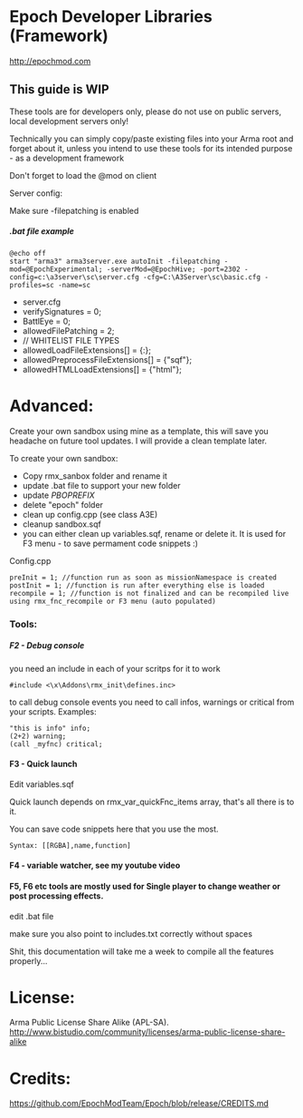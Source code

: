 Epoch Developer Libraries (Framework)
=====
http://epochmod.com

## This guide is WIP

These tools are for developers only, please do not use on public servers, local development servers only!

Technically you can simply copy/paste existing files into your Arma root and forget about it, unless you intend to use these tools for its intended purpose - as a development framework

Don't forget to load the @mod on client

Server config:

Make sure -filepatching is enabled

##### .bat file example
```
@echo off
start "arma3" arma3server.exe autoInit -filepatching -mod=@EpochExperimental; -serverMod=@EpochHive; -port=2302 -config=c:\a3server\sc\server.cfg -cfg=C:\A3Server\sc\basic.cfg -profiles=sc -name=sc
```

* server.cfg
* verifySignatures   	= 0;
* BattlEye            = 0;
* allowedFilePatching = 2;
* // WHITELIST FILE TYPES
* allowedLoadFileExtensions[] = {:};
* allowedPreprocessFileExtensions[] = {"sqf"};
* allowedHTMLLoadExtensions[] = {"html"};


# Advanced:


Create your own sandbox using mine as a template, this will save you headache on future tool updates.
I will provide a clean template later.

To create your own sandbox:
* Copy rmx_sanbox folder and rename it
* update .bat file to support your new folder
* update $PBOPREFIX$
* delete "epoch" folder
* clean up config.cpp (see class A3E)
* cleanup sandbox.sqf
* you can either clean up variables.sqf, rename or delete it. It is used for F3 menu - to save permament code snippets :)

Config.cpp
```
preInit = 1; //function run as soon as missionNamespace is created
postInit = 1; //function is run after everything else is loaded
recompile = 1; //function is not finalized and can be recompiled live using rmx_fnc_recompile or F3 menu (auto populated)
```

### Tools:

##### F2 - Debug console
you need an include in each of your scritps for it to work
```
#include <\x\Addons\rmx_init\defines.inc>
```

to call debug console events you need to call infos, warnings or critical from your scripts. Examples:
```
"this is info" info;
(2+2) warning;
(call _myfnc) critical;
```

#### F3 - Quick launch

Edit variables.sqf

Quick launch depends on rmx_var_quickFnc_items array, that's all there is to it.

You can save code snippets here that you use the most.
```
Syntax: [[RGBA],name,function]
```

#### F4 - variable watcher, see my youtube video

#### F5, F6 etc tools are mostly used for Single player to change weather or post processing effects.


edit .bat file

make sure you also point to includes.txt correctly without spaces

Shit, this documentation will take me a week to compile all the features properly...

License:
=====
Arma Public License Share Alike (APL-SA).
http://www.bistudio.com/community/licenses/arma-public-license-share-alike

Credits:
=====
https://github.com/EpochModTeam/Epoch/blob/release/CREDITS.md
